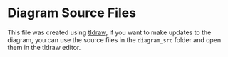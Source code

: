 # Diagram Source Files

This file was created using [tldraw](https://www.tldraw.com), if you want to make updates to the diagram, you can use the source files in the `diagram_src` folder and open them in the tldraw editor.
